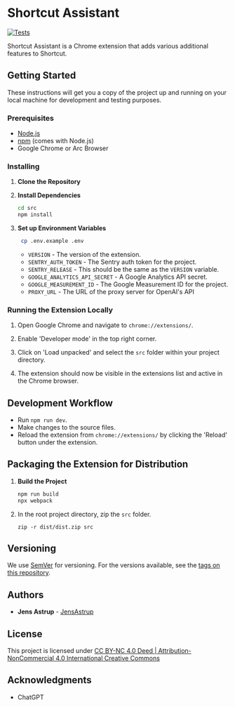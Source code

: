 # Shortcut Assistant
[![Tests](https://github.com/JensAstrup/shortcut-assistant/actions/workflows/tests.js.yml/badge.svg?branch=main)](https://github.com/JensAstrup/shortcut-assistant/actions/workflows/tests.js.yml)

Shortcut Assistant is a Chrome extension that adds various additional features to Shortcut.

## Getting Started

These instructions will get you a copy of the project up and running on your local machine for development and testing purposes.

### Prerequisites

- [Node.js](https://nodejs.org/)
- [npm](https://www.npmjs.com/) (comes with Node.js)
- Google Chrome or Arc Browser

### Installing

1. **Clone the Repository**

2. **Install Dependencies**

   ```bash
   cd src
   npm install
   ```

3. **Set up Environment Variables**

   ```bash
    cp .env.example .env
    ```
    - `VERSION` - The version of the extension.
    - `SENTRY_AUTH_TOKEN` - The Sentry auth token for the project.
    - `SENTRY_RELEASE` - This should be the same as the `VERSION` variable.
    - `GOOGLE_ANALYTICS_API_SECRET` - A Google Analytics API secret. 
    - `GOOGLE_MEASUREMENT_ID` - The Google Measurement ID for the project.
    - `PROXY_URL` - The URL of the proxy server for OpenAI's API

### Running the Extension Locally

1. Open Google Chrome and navigate to `chrome://extensions/`.

2. Enable 'Developer mode' in the top right corner.

3. Click on 'Load unpacked' and select the `src` folder within your project directory.

4. The extension should now be visible in the extensions list and active in the Chrome browser.

## Development Workflow

- Run `npm run dev`.
- Make changes to the source files.
- Reload the extension from `chrome://extensions/` by clicking the 'Reload' button under the extension.

## Packaging the Extension for Distribution

1. **Build the Project**
   ```bash
   npm run build
   npx webpack
   ```
2. In the root project directory, zip the `src` folder.
   ```
   zip -r dist/dist.zip src
   ```

## Versioning

We use [SemVer](http://semver.org/) for versioning. For the versions available, see the [tags on this repository](/tags).

## Authors

- **Jens Astrup** - [JensAstrup](https://github.com/JensAstrup)

## License

This project is licensed under [CC BY-NC 4.0 Deed | Attribution-NonCommercial 4.0 International Creative Commons](https://creativecommons.org/licenses/by-nc/4.0/deed.en)

## Acknowledgments

- ChatGPT